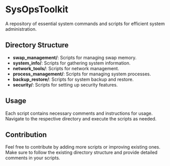 # SysOpsToolkit
A repository of essential system commands and scripts for efficient system administration.

## Directory Structure

- **swap_management/**: Scripts for managing swap memory.
- **system_info/**: Scripts for gathering system information.
- **network_tools/**: Scripts for network management.
- **process_management/**: Scripts for managing system processes.
- **backup_restore/**: Scripts for system backup and restore.
- **security/**: Scripts for setting up security features.

## Usage

Each script contains necessary comments and instructions for usage. Navigate to the respective directory and execute the scripts as needed.

## Contribution

Feel free to contribute by adding more scripts or improving existing ones. Make sure to follow the existing directory structure and provide detailed comments in your scripts.


